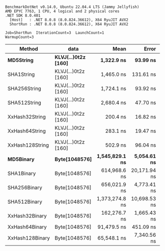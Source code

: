 ```

BenchmarkDotNet v0.14.0, Ubuntu 22.04.4 LTS (Jammy Jellyfish)
AMD EPYC 7763, 1 CPU, 4 logical and 2 physical cores
.NET SDK 8.0.401
  [Host]   : .NET 8.0.8 (8.0.824.36612), X64 RyuJIT AVX2
  ShortRun : .NET 8.0.8 (8.0.824.36612), X64 RyuJIT AVX2

Job=ShortRun  IterationCount=3  LaunchCount=1  
WarmupCount=3  

```
| Method          | data                | Mean           | Error        | StdDev      | Min            | Max            | Gen0   | Allocated |
|---------------- |-------------------- |---------------:|-------------:|------------:|---------------:|---------------:|-------:|----------:|
| **MD5String**       | **KLVJ(...)0t2z [160]** |     **1,322.9 ns** |     **93.99 ns** |     **5.15 ns** |     **1,319.8 ns** |     **1,328.8 ns** | **0.0134** |    **1128 B** |
| SHA1String      | KLVJ(...)0t2z [160] |     1,465.0 ns |    131.61 ns |     7.21 ns |     1,460.4 ns |     1,473.3 ns | 0.0153 |    1416 B |
| SHA256String    | KLVJ(...)0t2z [160] |     1,724.1 ns |     93.92 ns |     5.15 ns |     1,718.2 ns |     1,727.5 ns | 0.0210 |    1856 B |
| SHA512String    | KLVJ(...)0t2z [160] |     2,680.4 ns |     47.70 ns |     2.61 ns |     2,677.4 ns |     2,682.1 ns | 0.0381 |    3240 B |
| XxHash32String  | KLVJ(...)0t2z [160] |       200.4 ns |     16.82 ns |     0.92 ns |       199.7 ns |       201.5 ns | 0.0069 |     584 B |
| XxHash64String  | KLVJ(...)0t2z [160] |       283.1 ns |     19.47 ns |     1.07 ns |       281.8 ns |       283.7 ns | 0.0086 |     728 B |
| XxHash128String | KLVJ(...)0t2z [160] |       502.9 ns |     96.04 ns |     5.26 ns |       497.0 ns |       507.2 ns | 0.0134 |    1128 B |
| **MD5Binary**       | **Byte[1048576]**       | **1,545,829.1 ns** |  **5,054.61 ns** |   **277.06 ns** | **1,545,530.4 ns** | **1,546,077.7 ns** |      **-** |      **41 B** |
| SHA1Binary      | Byte[1048576]       |   614,968.6 ns | 20,171.94 ns | 1,105.69 ns |   614,242.4 ns |   616,241.1 ns |      - |      49 B |
| SHA256Binary    | Byte[1048576]       |   656,021.9 ns |  4,773.41 ns |   261.65 ns |   655,719.8 ns |   656,174.9 ns |      - |      57 B |
| SHA512Binary    | Byte[1048576]       | 1,373,274.8 ns | 10,698.53 ns |   586.42 ns | 1,372,626.2 ns | 1,373,767.7 ns |      - |      89 B |
| XxHash32Binary  | Byte[1048576]       |   162,276.7 ns |  1,665.43 ns |    91.29 ns |   162,199.0 ns |   162,377.2 ns |      - |      32 B |
| XxHash64Binary  | Byte[1048576]       |    91,479.5 ns |    451.09 ns |    24.73 ns |    91,463.2 ns |    91,507.9 ns |      - |      32 B |
| XxHash128Binary | Byte[1048576]       |    65,548.1 ns |  7,340.56 ns |   402.36 ns |    65,311.5 ns |    66,012.7 ns |      - |      40 B |
